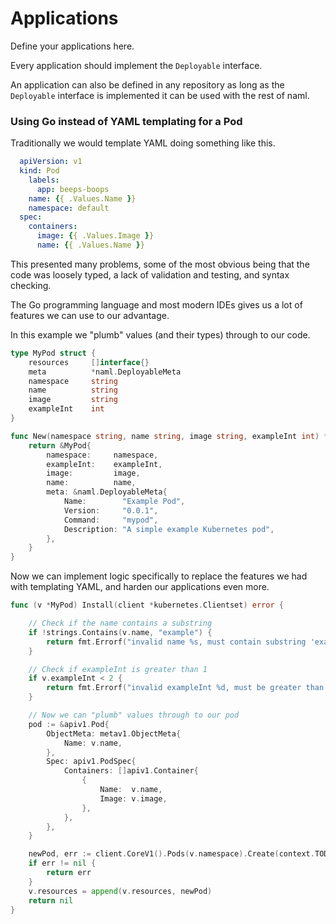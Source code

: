 # Applications

Define your applications here.

Every application should implement the `Deployable` interface.

An application can also be defined in any repository as long as the `Deployable` interface is implemented it can be used with the rest of naml.

### Using Go instead of YAML templating for a Pod

Traditionally we would template YAML doing something like this.

```yaml
  apiVersion: v1
  kind: Pod
    labels:
      app: beeps-boops
    name: {{ .Values.Name }}
    namespace: default
  spec:
    containers:
      image: {{ .Values.Image }}
      name: {{ .Values.Name }}
```

This presented many problems, some of the most obvious being that the code was loosely typed, a lack of validation and testing, and syntax checking.

The Go programming language and most modern IDEs gives us a lot of features we can use to our advantage.

In this example we "plumb" values (and their types) through to our code.

```go 
type MyPod struct {
	resources     []interface{}
	meta          *naml.DeployableMeta
	namespace     string
	name          string
	image         string
	exampleInt    int
}

func New(namespace string, name string, image string, exampleInt int) *MyPod {
	return &MyPod{
		namespace:     namespace,
		exampleInt:    exampleInt,
		image:         image,
		name:          name,
		meta: &naml.DeployableMeta{
			Name:        "Example Pod",
			Version:     "0.0.1",
			Command:     "mypod",
			Description: "A simple example Kubernetes pod",
		},
	}
}
```

Now we can implement logic specifically to replace the features we had with templating YAML, and harden our applications even more.

```go 
func (v *MyPod) Install(client *kubernetes.Clientset) error {

	// Check if the name contains a substring
	if !strings.Contains(v.name, "example") {
		return fmt.Errorf("invalid name %s, must contain substring 'example'", v.name)
	}

	// Check if exampleInt is greater than 1
	if v.exampleInt < 2 {
		return fmt.Errorf("invalid exampleInt %d, must be greater than 1", exampleInt)
	}

	// Now we can "plumb" values through to our pod
	pod := &apiv1.Pod{
		ObjectMeta: metav1.ObjectMeta{
			Name: v.name,
		},
		Spec: apiv1.PodSpec{
			Containers: []apiv1.Container{
				{
					Name:  v.name,
					Image: v.image,
				},
			},
		},
	}

	newPod, err := client.CoreV1().Pods(v.namespace).Create(context.TODO(), pod, metav1.CreateOptions{})
	if err != nil {
		return err
	}
	v.resources = append(v.resources, newPod)
	return nil
}
```


